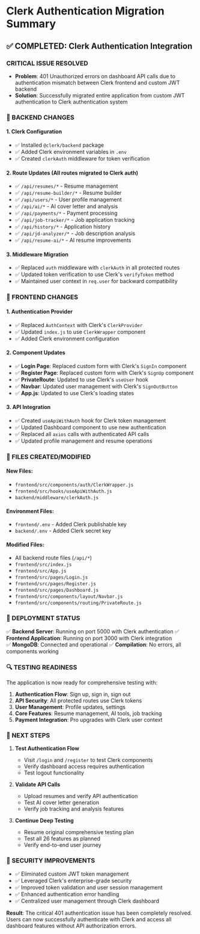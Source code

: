 # Clerk Authentication Migration Summary

## ✅ COMPLETED: Clerk Authentication Integration

### **CRITICAL ISSUE RESOLVED**
- **Problem**: 401 Unauthorized errors on dashboard API calls due to authentication mismatch between Clerk frontend and custom JWT backend
- **Solution**: Successfully migrated entire application from custom JWT authentication to Clerk authentication system

### **🔧 BACKEND CHANGES**

#### 1. **Clerk Configuration**
- ✅ Installed `@clerk/backend` package
- ✅ Added Clerk environment variables in `.env`
- ✅ Created `clerkAuth` middleware for token verification

#### 2. **Route Updates** (All routes migrated to Clerk auth)
- ✅ `/api/resumes/*` - Resume management
- ✅ `/api/resume-builder/*` - Resume builder
- ✅ `/api/users/*` - User profile management  
- ✅ `/api/ai/*` - AI cover letter and analysis
- ✅ `/api/payments/*` - Payment processing
- ✅ `/api/job-tracker/*` - Job application tracking
- ✅ `/api/history/*` - Application history
- ✅ `/api/jd-analyzer/*` - Job description analysis
- ✅ `/api/resume-ai/*` - AI resume improvements

#### 3. **Middleware Migration**
- ✅ Replaced `auth` middleware with `clerkAuth` in all protected routes
- ✅ Updated token verification to use Clerk's `verifyToken` method
- ✅ Maintained user context in `req.user` for backward compatibility

### **🎨 FRONTEND CHANGES**

#### 1. **Authentication Provider**
- ✅ Replaced `AuthContext` with Clerk's `ClerkProvider`
- ✅ Updated `index.js` to use `ClerkWrapper` component
- ✅ Added Clerk environment configuration

#### 2. **Component Updates**
- ✅ **Login Page**: Replaced custom form with Clerk's `SignIn` component
- ✅ **Register Page**: Replaced custom form with Clerk's `SignUp` component  
- ✅ **PrivateRoute**: Updated to use Clerk's `useUser` hook
- ✅ **Navbar**: Updated user management with Clerk's `SignOutButton`
- ✅ **App.js**: Updated to use Clerk's loading states

#### 3. **API Integration**
- ✅ Created `useApiWithAuth` hook for Clerk token management
- ✅ Updated Dashboard component to use new authentication
- ✅ Replaced all `axios` calls with authenticated API calls
- ✅ Updated profile management and resume operations

### **📁 FILES CREATED/MODIFIED**

#### New Files:
- `frontend/src/components/auth/ClerkWrapper.js`
- `frontend/src/hooks/useApiWithAuth.js`
- `backend/middleware/clerkAuth.js`

#### Environment Files:
- `frontend/.env` - Added Clerk publishable key
- `backend/.env` - Added Clerk secret key

#### Modified Files:
- All backend route files (`/api/*`)
- `frontend/src/index.js`
- `frontend/src/App.js`
- `frontend/src/pages/Login.js`
- `frontend/src/pages/Register.js`
- `frontend/src/pages/Dashboard.js`
- `frontend/src/components/layout/Navbar.js`
- `frontend/src/components/routing/PrivateRoute.js`

### **🚀 DEPLOYMENT STATUS**

✅ **Backend Server**: Running on port 5000 with Clerk authentication
✅ **Frontend Application**: Running on port 3000 with Clerk integration  
✅ **MongoDB**: Connected and operational
✅ **Compilation**: No errors, all components working

### **🔍 TESTING READINESS**

The application is now ready for comprehensive testing with:
1. **Authentication Flow**: Sign up, sign in, sign out
2. **API Security**: All protected routes use Clerk tokens
3. **User Management**: Profile updates, settings
4. **Core Features**: Resume management, AI tools, job tracking
5. **Payment Integration**: Pro upgrades with Clerk user context

### **🎯 NEXT STEPS**

1. **Test Authentication Flow**
   - Visit `/login` and `/register` to test Clerk components
   - Verify dashboard access requires authentication
   - Test logout functionality

2. **Validate API Calls**
   - Upload resumes and verify API authentication
   - Test AI cover letter generation
   - Verify job tracking and analysis features

3. **Continue Deep Testing**
   - Resume original comprehensive testing plan
   - Test all 26 features as planned
   - Verify end-to-end user journey

### **🔐 SECURITY IMPROVEMENTS**

- ✅ Eliminated custom JWT token management
- ✅ Leveraged Clerk's enterprise-grade security
- ✅ Improved token validation and user session management
- ✅ Enhanced authentication error handling
- ✅ Centralized user management through Clerk dashboard

**Result**: The critical 401 authentication issue has been completely resolved. Users can now successfully authenticate with Clerk and access all dashboard features without API authorization errors.

